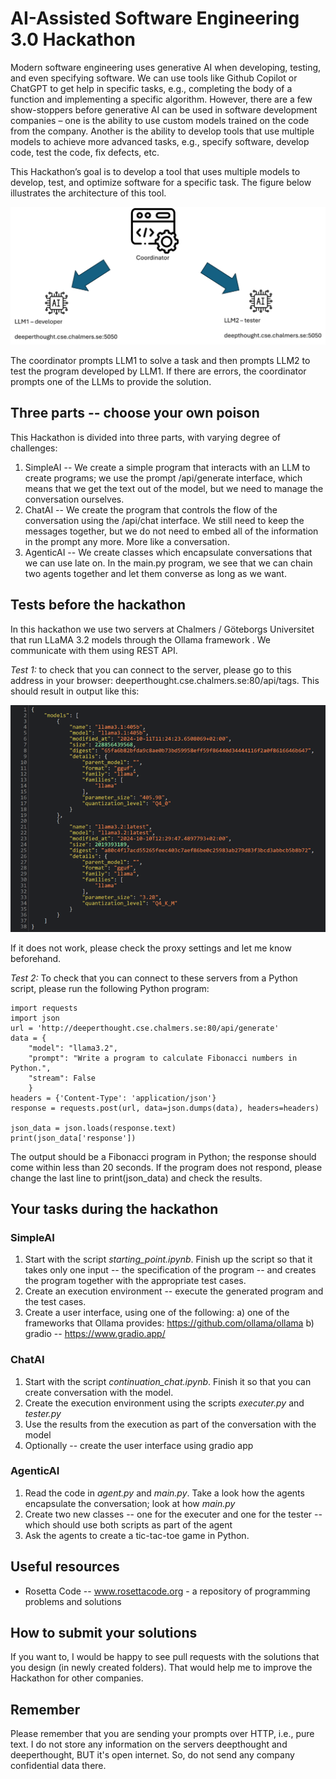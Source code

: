 # AI-Assisted Software Engineering 3.0 Hackathon
Modern software engineering uses generative AI when developing, testing, and even specifying software. We can use tools like Github Copilot or ChatGPT to get help in specific tasks, e.g., completing the body of a function and implementing a specific algorithm. However, there are a few show-stoppers before generative AI can be used in software development companies – one is the ability to use custom models trained on the code from the company. Another is the ability to develop tools that use multiple models to achieve more advanced tasks, e.g., specify software, develop code, test the code, fix defects, etc. 

This Hackathon’s goal is to develop a tool that uses multiple models to develop, test, and optimize software for a specific task. The figure below illustrates the architecture of this tool.

![architecture](architecture.png)

The coordinator prompts LLM1 to solve a task and then prompts LLM2 to test the program developed by LLM1. If there are errors, the coordinator prompts one of the LLMs to provide the solution. 

## Three parts -- choose your own poison
This Hackathon is divided into three parts, with varying degree of challenges:
1. SimpleAI -- We create a simple program that interacts with an LLM to create programs; we use the prompt /api/generate interface, which means that we get the text out of the model, but we need to manage the conversation ourselves. 
2. ChatAI -- We create the program that controls the flow of the conversation using the /api/chat interface. We still need to keep the messages together, but we do not need to embed all of the information in the prompt any more. More like a conversation. 
3. AgenticAI -- We create classes which encapsulate conversations that we can use late on. In the main.py program, we see that we can chain two agents together and let them converse as long as we want. 

## Tests before the hackathon

In this hackathon we use two servers at Chalmers / Göteborgs Universitet that run LLaMA 3.2 models through the Ollama framework . We communicate with them using REST API. 

_Test 1:_ to check that you can connect to the server, please go to this address in your browser: deeperthought.cse.chalmers.se:80/api/tags. This should result in output like this:

![JSON output](json.png)

If it does not work, please check the proxy settings and let me know beforehand. 

_Test 2:_ To check that you can connect to these servers from a Python script, please run the following Python program: 

```
import requests
import json
url = 'http://deeperthought.cse.chalmers.se:80/api/generate'
data = {
    "model": "llama3.2",
    "prompt": "Write a program to calculate Fibonacci numbers in Python.",
    "stream": False
    }
headers = {'Content-Type': 'application/json'}
response = requests.post(url, data=json.dumps(data), headers=headers)

json_data = json.loads(response.text)
print(json_data['response'])
```

The output should be a Fibonacci program in Python; the response should come within less than 20 seconds. If the program does not respond, please change the last line to print(json_data) and check the results. 

## Your tasks during the hackathon

### SimpleAI
1. Start with the script _starting_point.ipynb_. Finish up the script so that it takes only one input -- the specification of the program -- and creates the program together with the appropriate test cases. 
2. Create an execution environment -- execute the generated program and the test cases.
3. Create a user interface, using one of the following:
a) one of the frameworks that Ollama provides: https://github.com/ollama/ollama
b) gradio -- https://www.gradio.app/

### ChatAI
1. Start with the script _continuation_chat.ipynb_. Finish it so that you can create conversation with the model. 
2. Create the execution environment using the scripts _executer.py_ and _tester.py_
3. Use the results from the execution as part of the conversation with the model
4. Optionally -- create the user interface using gradio app

### AgenticAI
1. Read the code in _agent.py_ and _main.py_. Take a look how the agents encapsulate the conversation; look at how _main.py_ 
2. Create two new classes -- one for the executer and one for the tester -- which should use both scripts as part of the agent
3. Ask the agents to create a tic-tac-toe game in Python. 


## Useful resources
* Rosetta Code -- www.rosettacode.org - a repository of programming problems and solutions

## How to submit your solutions
If you want to, I would be happy to see pull requests with the solutions that you design (in newly created folders). That would help me to improve the Hackathon for other companies. 

## Remember
Please remember that you are sending your prompts over HTTP, i.e., pure text. I do not store any information on the servers deepthought and deeperthought, BUT it's open internet. So, do not send any company confidential data there. 